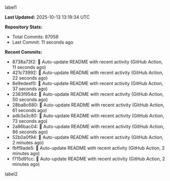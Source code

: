 
label1 
<!-- ACTIVITY_START -->
**Last Updated:** 2025-10-13 13:19:34 UTC

**Repository Stats:**
- Total Commits: 87058
- Last Commit: 11 seconds ago

**Recent Commits:**
- 8738a73f2: 🤖 Auto-update README with recent activity (GitHub Action, 11 seconds ago)
- 421c73992: 🤖 Auto-update README with recent activity (GitHub Action, 22 seconds ago)
- 8e9edeef0: 🤖 Auto-update README with recent activity (GitHub Action, 37 seconds ago)
- 2383f954d: 🤖 Auto-update README with recent activity (GitHub Action, 50 seconds ago)
- 28ba8c680: 🤖 Auto-update README with recent activity (GitHub Action, 61 seconds ago)
- adb3a3c80: 🤖 Auto-update README with recent activity (GitHub Action, 73 seconds ago)
- 2a86bac04: 🤖 Auto-update README with recent activity (GitHub Action, 86 seconds ago)
- 52b0a0f94: 🤖 Auto-update README with recent activity (GitHub Action, 2 minutes ago)
- fbff9ade5: 🤖 Auto-update README with recent activity (GitHub Action, 2 minutes ago)
- f715d91cc: 🤖 Auto-update README with recent activity (GitHub Action, 2 minutes ago)
<!-- ACTIVITY_END -->

label2
